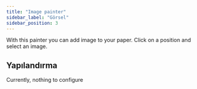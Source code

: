 ```yaml
---
title: "Image painter"
sidebar_label: "Görsel"
sidebar_position: 3
---
```


With this painter you can add image to your paper. Click on a position and select an image.

## Yapılandırma

Currently, nothing to configure

